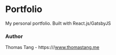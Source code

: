 # Portfolio
My personal portfolio. Built with React.js/GatsbyJS

### Author

   Thomas Tang - https:///www.thomastang.me